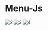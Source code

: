 # Menu-Js
![2](https://user-images.githubusercontent.com/54937863/89418223-0fb2ce80-d730-11ea-8d65-71ea789c5b4e.png)
![3](https://user-images.githubusercontent.com/54937863/89418240-15a8af80-d730-11ea-9fc3-a9ca2221a1ec.png)
![4](https://user-images.githubusercontent.com/54937863/89418256-1b05fa00-d730-11ea-98a8-108a61b33bdb.png)
